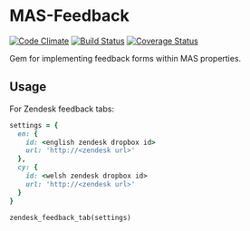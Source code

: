 MAS-Feedback
============

[![Code Climate](https://codeclimate.com/github/moneyadviceservice/mas-feedback.png)](https://codeclimate.com/github/moneyadviceservice/mas-feedback) [![Build Status](https://travis-ci.org/moneyadviceservice/mas-feedback.png)](https://travis-ci.org/moneyadviceservice/mas-feedback) [![Coverage Status](https://coveralls.io/repos/moneyadviceservice/mas-feedback/badge.png?branch=master)](https://coveralls.io/r/moneyadviceservice/mas-feedback?branch=master)

Gem for implementing feedback forms within MAS properties.


Usage
-----

For Zendesk feedback tabs:

```ruby
settings = {
  en: {
    id: <english zendesk dropbox id>
    url: 'http://<zendesk url>'
  },
  cy: {
    id: <welsh zendesk dropbox id>
    url: 'http://<zendesk url>'
  }
}

zendesk_feedback_tab(settings)
```